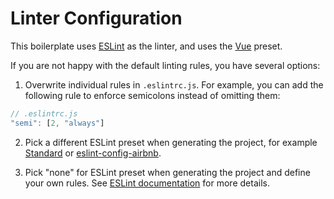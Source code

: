# Linter Configuration

This boilerplate uses [ESLint](http://eslint.org/) as the linter, and uses the [Vue](https://github.com/vuejs/eslint-config-vue) preset.

If you are not happy with the default linting rules, you have several options:

1. Overwrite individual rules in `.eslintrc.js`. For example, you can add the following rule to enforce semicolons instead of omitting them:

  ``` js
  // .eslintrc.js
  "semi": [2, "always"]
  ```

2. Pick a different ESLint preset when generating the project, for example [Standard](https://github.com/feross/standard/blob/master/RULES.md) or [eslint-config-airbnb](https://github.com/airbnb/javascript/tree/master/packages/eslint-config-airbnb).

3. Pick "none" for ESLint preset when generating the project and define your own rules. See [ESLint documentation](http://eslint.org/docs/rules/) for more details.
